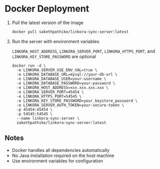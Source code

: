 # Docker Deployment

1. Pull the latest version of the image
    ```bash
    docker pull sakethpathike/linkora-sync-server:latest
    ```
2. Run the server with environment variables

    `LINKORA_HOST_ADDRESS`, `LINKORA_SERVER_PORT`, `LINKORA_HTTPS_PORT`, and `LINKORA_KEY_STORE_PASSWORD` are optional
    ```
    docker run -d \
      -e LINKORA_SERVER_USE_ENV_VAL=true \
      -e LINKORA_DATABASE_URL=mysql://your-db-url \
      -e LINKORA_DATABASE_USER=your-username \
      -e LINKORA_DATABASE_PASSWORD=your-password \
      -e LINKORA_HOST_ADDRESS=xxx.xxx.xxx.xxx \
      -e LINKORA_SERVER_PORT=45454 \
      -e LINKORA_HTTPS_PORT=54545 \
      -e LINKORA_KEY_STORE_PASSWORD=your_keystore_password \
      -e LINKORA_SERVER_AUTH_TOKEN=your-secure-token \
      -p 45454:45454 \
      -p 54545:54545 \
      --name linkora-sync-server \
      sakethpathike/linkora-sync-server:latest
    ```

## Notes
- Docker handles all dependencies automatically
- No Java installation required on the host machine
- Use environment variables for configuration
